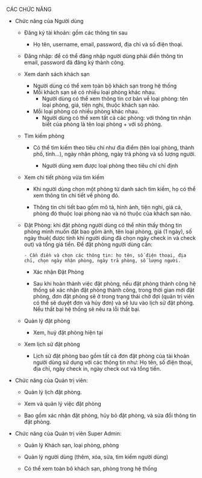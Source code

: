 CÁC CHỨC NĂNG

- Chức năng của Người dùng

  - Đăng ký tài khoản: gồm các thông tin sau

    - Họ tên, username, email, password, địa chỉ và số điện thoại.

  - Đăng nhập: để có thể đăng nhập người dùng phải điền thông tin email, password đã đăng ký thành công.

  - Xem danh sách khách sạn

    - Người dùng có thể xem toàn bộ khách sạn trong hệ thống
    - Mỗi khách sạn sẽ có nhiều loại phòng khác nhau.
      - Người dùng có thể xem thông tin cơ bản về loại phòng: tên loại phòng, giá, tiện nghi, thuộc khách sạn nào.
    - Mỗi loại phòng có nhiều phòng khác nhau.
      - Người dùng có thể xem tất cả các phòng: với thông tin nhận biết của phòng là tên loại phòng + với số phòng.

  - Tìm kiếm phòng

    - Có thể tìm kiếm theo tiêu chí như địa điểm (tên loại phòng, thành phố, tỉnh...), ngày nhận phòng, ngày trả phòng và số lượng người.

      - Người dùng xem được loại phòng theo tiêu chí chỉ định

  - Xem chi tiết phòng vừa tìm kiếm

    - Khi người dùng chọn một phòng từ danh sách tìm kiếm, họ có thể xem thông tin chi tiết về phòng đó.

    - Thông tin chi tiết bao gồm mô tả, hình ảnh, tiện nghi, giá cả, phòng đó thuộc loại phòng nào và nó thuộc của khách sạn nào.

  - Đặt Phòng: khi đặt phòng người dùng có thể nhìn thấy thông tin phòng mình muốn đặt bao gồm ảnh, tên loại phòng, giá (1 ngày), số ngày thuê( được tính khi người dùng đã chọn ngày check in và check out) và tổng giá tiền. Để đặt phòng người dùng cần:

        - Cần điền và chọn các thông tin: họ tên, số điện thoại, địa chỉ, chọn ngày nhận phòng, ngày trả phòng, số lượng người.

    - Xác nhận Đặt Phòng

    - Sau khi hoàn thành việc đặt phòng, nếu đặt phòng thành công hệ thống sẽ xác nhận đặt phòng thành công, trong thời gian mới đặt phòng, đơn đặt phòng sẽ ở trong trạng thái chờ đợi (quản trị viên có thể sẽ duyệt đơn và hủy đơn) và sẽ lưu vào lịch sử đặt phòng. Nếu thất bại hệ thống sẽ nêu ra lỗi thất bại.

  - Quản lý đặt phòng

    - Xem, huỷ đặt phòng hiện tại

  - Xem lịch sử đặt phòng

    - Lịch sử đặt phòng bao gồm tất cả đơn đặt phòng của tài khoản người dùng sử dụng với các thông tin như: Họ tên, số điện thoại, địa chỉ, ngày check in, ngày check out và tổng tiền.

- Chức năng của Quản trị viên:

  - Quản lý lịch đặt phòng.

  - Xem và quản lý việc đặt phòng

  - Bao gồm xác nhận đặt phòng, hủy bỏ đặt phòng, và sửa đổi thông tin đặt phòng.

- Chức năng của Quản trị viên Super Admin:

  - Quản lý Khách sạn, loại phòng, phòng

  - Quản lý người dùng (thêm, xóa, sửa, tìm kiếm người dùng)

  - Có thể xem toàn bô khách sạn, phòng trong hệ thống

